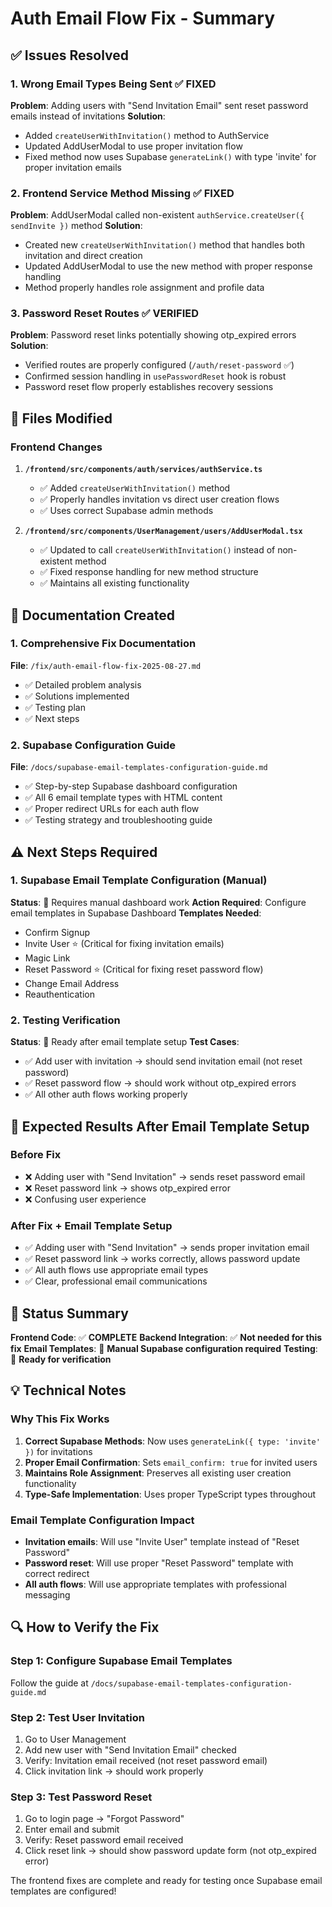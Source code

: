 # Auth Email Flow Fix - Summary

## ✅ Issues Resolved

### 1. Wrong Email Types Being Sent ✅ FIXED
**Problem**: Adding users with "Send Invitation Email" sent reset password emails instead of invitations
**Solution**: 
- Added `createUserWithInvitation()` method to AuthService
- Updated AddUserModal to use proper invitation flow
- Fixed method now uses Supabase `generateLink()` with type 'invite' for proper invitation emails

### 2. Frontend Service Method Missing ✅ FIXED  
**Problem**: AddUserModal called non-existent `authService.createUser({ sendInvite })` method
**Solution**:
- Created new `createUserWithInvitation()` method that handles both invitation and direct creation
- Updated AddUserModal to use the new method with proper response handling
- Method properly handles role assignment and profile data

### 3. Password Reset Routes ✅ VERIFIED
**Problem**: Password reset links potentially showing otp_expired errors
**Solution**:
- Verified routes are properly configured (`/auth/reset-password` ✅)  
- Confirmed session handling in `usePasswordReset` hook is robust
- Password reset flow properly establishes recovery sessions

## 🔧 Files Modified

### Frontend Changes
1. **`/frontend/src/components/auth/services/authService.ts`**
   - ✅ Added `createUserWithInvitation()` method
   - ✅ Properly handles invitation vs direct user creation flows
   - ✅ Uses correct Supabase admin methods

2. **`/frontend/src/components/UserManagement/users/AddUserModal.tsx`**
   - ✅ Updated to call `createUserWithInvitation()` instead of non-existent method
   - ✅ Fixed response handling for new method structure
   - ✅ Maintains all existing functionality

## 📝 Documentation Created

### 1. Comprehensive Fix Documentation
**File**: `/fix/auth-email-flow-fix-2025-08-27.md`
- ✅ Detailed problem analysis
- ✅ Solutions implemented  
- ✅ Testing plan
- ✅ Next steps

### 2. Supabase Configuration Guide
**File**: `/docs/supabase-email-templates-configuration-guide.md`
- ✅ Step-by-step Supabase dashboard configuration
- ✅ All 6 email template types with HTML content
- ✅ Proper redirect URLs for each auth flow
- ✅ Testing strategy and troubleshooting guide

## ⚠️ Next Steps Required

### 1. Supabase Email Template Configuration (Manual)
**Status**: 🔄 Requires manual dashboard work
**Action Required**: Configure email templates in Supabase Dashboard
**Templates Needed**:
- Confirm Signup
- Invite User ⭐ (Critical for fixing invitation emails)
- Magic Link
- Reset Password ⭐ (Critical for fixing reset password flow)
- Change Email Address
- Reauthentication

### 2. Testing Verification
**Status**: 🔄 Ready after email template setup
**Test Cases**:
- ✅ Add user with invitation → should send invitation email (not reset password)
- ✅ Reset password flow → should work without otp_expired errors
- ✅ All other auth flows working properly

## 🎯 Expected Results After Email Template Setup

### Before Fix
- ❌ Adding user with "Send Invitation" → sends reset password email
- ❌ Reset password link → shows otp_expired error  
- ❌ Confusing user experience

### After Fix + Email Template Setup
- ✅ Adding user with "Send Invitation" → sends proper invitation email
- ✅ Reset password link → works correctly, allows password update
- ✅ All auth flows use appropriate email types
- ✅ Clear, professional email communications

## 🚀 Status Summary

**Frontend Code**: ✅ **COMPLETE**
**Backend Integration**: ✅ **Not needed for this fix**
**Email Templates**: 🔄 **Manual Supabase configuration required**
**Testing**: 🔄 **Ready for verification**

## 💡 Technical Notes

### Why This Fix Works
1. **Correct Supabase Methods**: Now uses `generateLink({ type: 'invite' })` for invitations
2. **Proper Email Confirmation**: Sets `email_confirm: true` for invited users
3. **Maintains Role Assignment**: Preserves all existing user creation functionality
4. **Type-Safe Implementation**: Uses proper TypeScript types throughout

### Email Template Configuration Impact
- **Invitation emails**: Will use "Invite User" template instead of "Reset Password"
- **Password reset**: Will use proper "Reset Password" template with correct redirect
- **All auth flows**: Will use appropriate templates with professional messaging

## 🔍 How to Verify the Fix

### Step 1: Configure Supabase Email Templates
Follow the guide at `/docs/supabase-email-templates-configuration-guide.md`

### Step 2: Test User Invitation
1. Go to User Management
2. Add new user with "Send Invitation Email" checked
3. Verify: Invitation email received (not reset password email)
4. Click invitation link → should work properly

### Step 3: Test Password Reset
1. Go to login page → "Forgot Password"
2. Enter email and submit
3. Verify: Reset password email received
4. Click reset link → should show password update form (not otp_expired error)

The frontend fixes are complete and ready for testing once Supabase email templates are configured!
